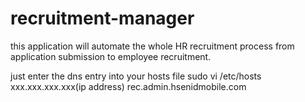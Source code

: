recruitment-manager
===================

this application will automate the whole HR recruitment process from application submission to employee recruitment.

just enter the dns entry into your hosts file
sudo vi /etc/hosts
xxx.xxx.xxx.xxx(ip address)	rec.admin.hsenidmobile.com
